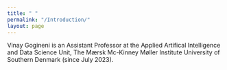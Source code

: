 ```yaml
---
title: " "
permalink: "/Introduction/"
layout: page
---
```


Vinay Gogineni is an Assistant Professor at the Applied Artifical Intelligence and Data Science Unit, 
The Mærsk Mc-Kinney Møller Institute University of Southern Denmark (since July 2023).
